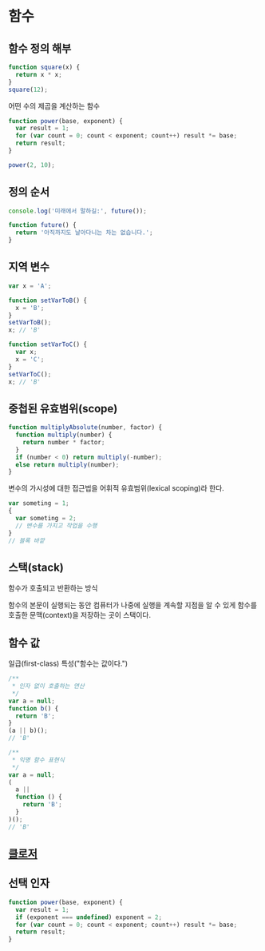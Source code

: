 # 함수

## 함수 정의 해부

```jsx
function square(x) {
  return x * x;
}
square(12);
```

어떤 수의 제곱을 계산하는 함수

```jsx
function power(base, exponent) {
  var result = 1;
  for (var count = 0; count < exponent; count++) result *= base;
  return result;
}

power(2, 10);
```

## 정의 순서

```jsx
console.log('미래에서 말하길:', future());

function future() {
  return '아직까지도 날아다니는 차는 없습니다.';
}
```

## 지역 변수

```jsx
var x = 'A';

function setVarToB() {
  x = 'B';
}
setVarToB();
x; // 'B'

function setVarToC() {
  var x;
  x = 'C';
}
setVarToC();
x; // 'B'
```

## 중첩된 유효범위(scope)

```jsx
function multiplyAbsolute(number, factor) {
  function multiply(number) {
    return number * factor;
  }
  if (number < 0) return multiply(-number);
  else return multiply(number);
}
```

변수의 가시성에 대한 접근법을 어휘적 유효범위(lexical scoping)라 한다.

```jsx
var someting = 1;
{
  var someting = 2;
  // 변수를 가지고 작업을 수행
}
// 블록 바깥
```

## 스택(stack)

함수가 호출되고 반환하는 방식

함수의 본문이 실행되는 동안 컴퓨터가 나중에 실행을 계속할 지점을 알 수 있게 함수를 호출한 문맥(context)을 저장하는 곳이 스택이다.

## 함수 값

일급(first-class) 특성("함수는 값이다.")

```jsx
/**
 * 인자 없이 호출하는 연산
 */
var a = null;
function b() {
  return 'B';
}
(a || b)();
// 'B'
```

```jsx
/**
 * 익명 함수 표현식
 */
var a = null;
(
  a ||
  function () {
    return 'B';
  }
)();
// 'B'
```

## [클로저](/closure.js)

## 선택 인자

```jsx
function power(base, exponent) {
  var result = 1;
  if (exponent === undefined) exponent = 2;
  for (var count = 0; count < exponent; count++) result *= base;
  return result;
}
```

